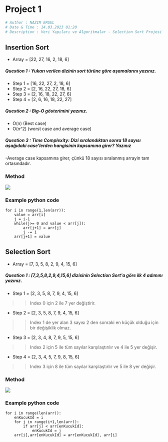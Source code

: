 # Project 1
```python
# Author : NAZIM ERGUL
# Date & Time : 14.03.2023 01:20
# Description : Veri Yapıları ve Algoritmalar - Selection Sort Projesi
```
## Insertion Sort

- Array =  [22, 27, 16, 2, 18, 6]

##### Question 1 : Yukarı verilen dizinin sort  türüne göre aşamalarını yazınız.

- Step 1 = [16, 22, 27, 2, 18, 6]
- Step 2 = [2, 16, 22, 27, 18, 6]
- Step 3 = [2, 16, 18, 22, 27, 6]
- Step 4 = [2, 6, 16, 18, 22, 27]

##### Question 2 : Big-O gösterimini yazınız.

- O(n) (Best case)
- O(n^2) (worst case and average case)

##### Question 3 : Time Complexity: Dizi sıralandıktan sonra 18 sayısı aşağıdaki case'lerden hangisinin kapsamına girer? Yazınız

-Average case kapsamına girer, çünkü 18 sayısı sıralanmış arrayin tam ortasındadır.

### Method
![](https://www.halildurmus.com/wp-content/uploads/2021/01/Insertion-Sort-Algorithms.gif)

### Example python code
```
for i in range(1,len(arr)):
    value = arr[i]
    j = i-1
    while(j>= 0 and value < arr[j]):
        arr[j+1] = arr[j]
        j -= 1
    arr[j+1] = value
```

## Selection Sort
- Array =  [7, 3, 5, 8, 2, 9, 4, 15, 6] 

##### Question 1 : [7,3,5,8,2,9,4,15,6] dizisinin Selection Sort'a göre ilk 4 adımını yazınız.

- Step 1 = [2, 3, 5, 8, 7, 9, 4, 15, 6]
>> Index 0 için 2 ile 7 yer değiştirir. 
- Step 2 = [2, 3, 5, 8, 7, 9, 4, 15, 6]
>> Index 1 de yer alan 3 sayısı 2 den sonraki en küçük olduğu için bir değişiklik olmaz. 
- Step 3 = [2, 3, 4, 8, 7, 9, 5, 15, 6]
>> Index 2 için 5 ile tüm sayılar karşılaştırılır ve 4 ile 5 yer değişir.
- Step 4 = [2, 3, 4, 5, 7, 9, 8, 15, 6]
>> Index 3 için 8 ile tüm sayılar karşılaştırlır ve 5 ile 8 yer değişir.

### Method

![](https://www.halildurmus.com/wp-content/uploads/2021/01/589-Selection-Sorting-Algorithms.gif)

### Example python code

```
for i in range(len(arr)):
    enKucukId = i
    for j in range(i+1,len(arr)):
        if arr[j] < arr[enKucukId]:
            enKucukId = j      
    arr[i],arr[enKucukId] = arr[enKucukId], arr[i]
```
